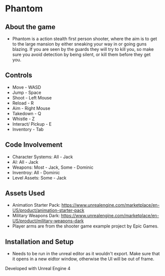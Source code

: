 # Phantom
## About the game
- Phantom is a action stealth first person shooter, where the aim is to get to the large mansion by either sneaking your way in or going guns blazing. If you are seen by the guards they will try to kill you, so make sure you avoid detection by being silent, or kill them before they get you.

## Controls
- Move - WASD
- Jump - Space
- Shoot - Left Mouse
- Reload - R
- Aim - Right Mouse
- Takedown - Q
- Whistle - Z
- Interact/ Pickup - E
- Inventory - Tab

## Code Involvement
- Character Systems: All - Jack
- AI: All - Jack
- Weapons: Most - Jack, Some - Dominic
- Inventroy: All - Dominic
- Level Assets: Some - Jack

## Assets Used
- Animation Starter Pack: https://www.unrealengine.com/marketplace/en-US/product/animation-starter-pack
- Military Weapons Dark: https://www.unrealengine.com/marketplace/en-US/product/military-weapons-dark
- Player arms are from the shooter game example project by Epic Games.

## Installation and Setup
- Needs to be run in the unreal editor as it wouldn't export. Make sure that it opens in a new eidtor window, otherwise the UI will be out of frame.

Developed with Unreal Engine 4
